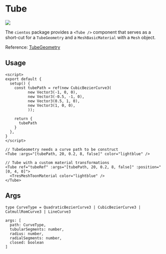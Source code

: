 # Tube <Badge type="warning" text="^1.6.0" />

![](/cientos/tube.png)

The `cientos` package provides a `<Tube />` component that serves as a short-cut for a `TubeGeometry` and a `MeshBasicMaterial` with a `Mesh` object.

Reference: [TubeGeometry](https://threejs.org/docs/?q=tube#api/en/geometries/TubeGeometry)

## Usage

```
<script>
export default {
  setup() {
    const tubePath = ref(new CubicBezierCurve3(
          new Vector3(-1, 0, 0),
          new Vector3(-0.5, -1, 0),
          new Vector3(0.5, 1, 0),
          new Vector3(1, 0, 0),
          ));

    return {
      tubePath
    }
  },
}
</script>
```

```vue
// TubeGeometry needs a curve path to be construct
<Tube :args="[tubePath, 20, 0.2, 8, false]" color="lightblue" />

// Tube with a custom material transformations
<Tube ref="tubeRef" :args="[tubePath, 20, 0.2, 8, false]" :position="[0, 4, 0]">
  <TresMeshToonMaterial color="lightblue" />
</Tube>
```

## Args

```
type CurveType = QuadraticBezierCurve3 | CubicBezierCurve3 | CatmullRomCurve3 | LineCurve3

args: [
  path: CurveType,
  tubularSegments: number,
  radius: number,
  radialSegments: number,
  closed: boolean
]
```
